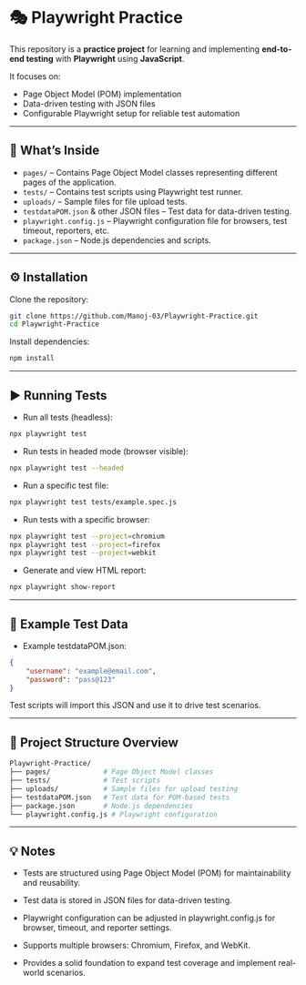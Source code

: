 # 🎭 Playwright Practice

This repository is a **practice project** for learning and implementing **end-to-end testing** with **Playwright** using **JavaScript**.  

It focuses on:
- Page Object Model (POM) implementation  
- Data-driven testing with JSON files  
- Configurable Playwright setup for reliable test automation  

---

## 🧪 What’s Inside

- `pages/` – Contains Page Object Model classes representing different pages of the application.  
- `tests/` – Contains test scripts using Playwright test runner.  
- `uploads/` – Sample files for file upload tests.  
- `testdataPOM.json` & other JSON files – Test data for data-driven testing.  
- `playwright.config.js` – Playwright configuration file for browsers, test timeout, reporters, etc.  
- `package.json` – Node.js dependencies and scripts.  

---

## ⚙️ Installation

Clone the repository:

```bash
git clone https://github.com/Manoj-03/Playwright-Practice.git
cd Playwright-Practice
```

Install dependencies:
```bash
npm install
```

---

## ▶️ Running Tests

- Run all tests (headless):
```bash
npx playwright test
```
- Run tests in headed mode (browser visible):
```bash
npx playwright test --headed
```
- Run a specific test file:
```bash
npx playwright test tests/example.spec.js
```
- Run tests with a specific browser:
```bash
npx playwright test --project=chromium
npx playwright test --project=firefox
npx playwright test --project=webkit
```
- Generate and view HTML report:
```bash
npx playwright show-report
```

---

## 📝 Example Test Data

- Example testdataPOM.json:
```json
{
    "username": "example@email.com",
    "password": "pass@123"
}
```
Test scripts will import this JSON and use it to drive test scenarios.

---

## 📂 Project Structure Overview

```bash
Playwright-Practice/
├── pages/             # Page Object Model classes
├── tests/             # Test scripts
├── uploads/           # Sample files for upload testing
├── testdataPOM.json   # Test data for POM-based tests
├── package.json       # Node.js dependencies
└── playwright.config.js # Playwright configuration
```

---

## 💡 Notes
- Tests are structured using Page Object Model (POM) for maintainability and reusability.

- Test data is stored in JSON files for data-driven testing.

- Playwright configuration can be adjusted in playwright.config.js for browser, timeout, and reporter settings.

- Supports multiple browsers: Chromium, Firefox, and WebKit.

- Provides a solid foundation to expand test coverage and implement real-world scenarios.
